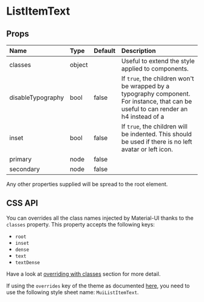 <!--- This documentation is automatically generated, do not try to edit it. -->

# ListItemText



## Props
| Name | Type | Default | Description |
|:-----|:-----|:--------|:------------|
| classes | object |  | Useful to extend the style applied to components. |
| disableTypography | bool | false | If `true`, the children won't be wrapped by a typography component. For instance, that can be useful to can render an h4 instead of a |
| inset | bool | false | If `true`, the children will be indented. This should be used if there is no left avatar or left icon. |
| primary | node | false |  |
| secondary | node | false |  |

Any other properties supplied will be spread to the root element.

## CSS API

You can overrides all the class names injected by Material-UI thanks to the `classes` property.
This property accepts the following keys:
- `root`
- `inset`
- `dense`
- `text`
- `textDense`

Have a look at [overriding with classes](/customization/overrides#overriding-with-classes)
section for more detail.

If using the `overrides` key of the theme as documented
[here](/customization/themes#customizing-all-instances-of-a-component-type),
you need to use the following style sheet name: `MuiListItemText`.


